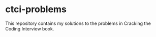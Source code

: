 # ctci-problems
This repository contains my solutions to the problems in Cracking the Coding Interview book.
